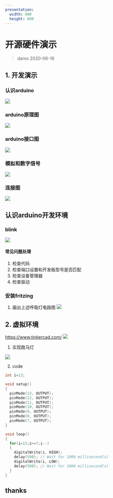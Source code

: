 ```yaml
---
presentation:
  width: 800
  height: 600
---
```


<!-- slide -->

# 开源硬件演示
> damo
> 2020-06-16

<!-- slide -->
## 1. 开发演示

### 认识arduino
![](img/arduino0.png)

<!-- slide -->
### arduino原理图
![](img/arduinoIC.png)

<!-- slide -->
### arduino接口图
![](img/arduinoIO.png)

<!-- slide -->
### 模拟和数字信号
![](img/ad_signal.png)

<!-- slide -->
### 连接图
![](img/arduinoPC.jpg)

<!-- slide -->
## 认识arduino开发环境

### blink
![](img/blink.png)

<!-- slide -->
#### 常见问题处理
1. 检查代码
2. 检查端口设置和开发板型号是否匹配
3. 检查设备管理器
4. 检查驱动

<!-- slide -->

### 安装fritzing

1. 画出上述呼吸灯电路图
![](img/fritzing1.png)

<!-- slide -->

## 2. 虚拟环境

https://www.tinkercad.com/
![](img/tinkercad.png)

<!-- slide -->

1. 实现跑马灯

![](img/ex1.png)

<!-- slide -->
2. code

```c
int i=13;

void setup()
{
  pinMode(13, OUTPUT);
  pinMode(12, OUTPUT);
  pinMode(11, OUTPUT);
  pinMode(10, OUTPUT);
  pinMode(9, OUTPUT);
  pinMode(8, OUTPUT);
  pinMode(7, OUTPUT);
}

void loop()
{
  for(i=13;i>=7;i--)
  {
  	digitalWrite(i, HIGH);
  	delay(500); // Wait for 1000 millisecond(s)
  	digitalWrite(i, LOW);
  	delay(500); // Wait for 1000 millisecond(s)
  }
}
```
<!-- slide -->
## thanks